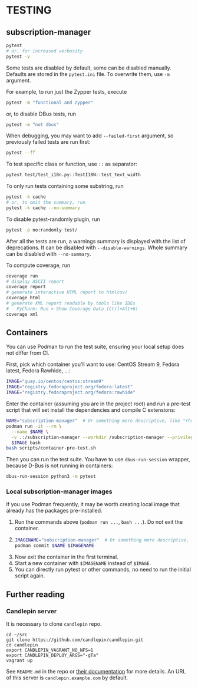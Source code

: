 # TESTING

## subscription-manager

```bash
pytest
# or, for increased verbosity
pytest -v
```

Some tests are disabled by default, some can be disabled manually. Defaults are stored in the `pytest.ini` file. To overwrite them, use `-m` argument.

For example, to run just the Zypper tests, execute

```bash
pytest -m "functional and zypper"
```

or, to disable DBus tests, run

```bash
pytest -m "not dbus"
```

When debugging, you may want to add `--failed-first` argument, so previously failed tests are run first:

```bash
pytest --ff
```

To test specific class or function, use `::` as separator:

```bash
pytest test/test_i18n.py::TestI18N::test_text_width
```

To only run tests containing some substring, run

```bash
pytest -k cache
# or, to omit the summary, run
pytest -k cache --no-summary
```

To disable pytest-randomly plugin, run

```bash
pytest -p no:randomly test/
```

After all the tests are run, a warnings summary is displayed with the list of deprecations. It can be disabled with `--disable-warnings`. Whole summary can be disabled with `--no-summary`.

To compute coverage, run

```bash
coverage run
# display ASCII report
coverage report
# generate interactive HTML report to htmlcov/
coverage html
# generate XML report readable by tools like IDEs
# - PyCharm: Run > Show Coverage Data (Ctrl+Alt+6)
coverage xml
```

## Containers

You can use Podman to run the test suite, ensuring your local setup does not differ from CI.

First, pick which container you'll want to use: CentOS Stream 9, Fedora latest, Fedora Rawhide, ...:

```bash
IMAGE="quay.io/centos/centos:stream9"
IMAGE="registry.fedoraproject.org/fedora:latest"
IMAGE="registry.fedoraproject.org/fedora:rawhide"
```

Enter the container (assuming you are in the project root) and run a pre-test script that will set install the dependencies and compile C extensions:

```bash
NAME="subscription-manager"  # Or something more descriptive, like "rhsm-cs9"
podman run -it --rm \
  --name $NAME \
  -v .:/subscription-manager --workdir /subscription-manager --privileged \
  $IMAGE bash
bash scripts/container-pre-test.sh
```

Then you can run the test suite. You have to use `dbus-run-session` wrapper, because D-Bus is not running in containers:

```bash
dbus-run-session python3 -m pytest
```

### Local subscription-manager images

If you use Podman frequently, it may be worth creating local image that already has the packages pre-installed.

1. Run the commands above (`podman run ...`, `bash ...`). Do not exit the container.
2. ```bash
   IMAGENAME="subscription-manager"  # Or something more descriptive, like "rhsm-cs9-main"
   podman commit $NAME $IMAGENAME
   ```
3. Now exit the container in the first terminal.
4. Start a new container with `$IMAGENAME` instead of `$IMAGE`.
5. You can directly run pytest or other commands, no need to run the initial script again.


## Further reading

### Candlepin server

It is necessary to clone `candlepin` repo.

```shell
cd ~/src
git clone https://github.com/candlepin/candlepin.git
cd candlepin
export CANDLEPIN_VAGRANT_NO_NFS=1 
export CANDLEPIN_DEPLOY_ARGS="-gTa"
vagrant up
```

See `README.md` in the repo or [their documentation](https://www.candlepinproject.org/docs/candlepin/developer_deployment.html) for more details.
An URL of this server is `candlepin.example.com` by default.
